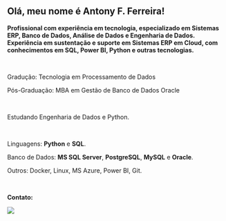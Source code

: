 ## Olá, meu nome é Antony F. Ferreira!
 
<p align="left"> 
<strong>Profissional com experiência em tecnologia, especializado em Sistemas ERP, Banco de Dados, Análise de Dados e Engenharia de Dados. Experiência em sustentação e suporte em Sistemas ERP em Cloud, com conhecimentos em SQL, Power BI, Python e outras tecnologias. </strong>
</p>

<br>

<p align="left">
  Gradução: Tecnologia em Processamento de Dados
</p>

<p align="left">
  Pós-Graduação: MBA em Gestão de Banco de Dados Oracle
</p>

<br>

<p align="left">
  Estudando Engenharia de Dados e Python.
</p>

<br>

<p align="left">
  Linguagens: <strong>Python</strong> e <strong>SQL</strong>.
</p>

<p align="left">
   Banco de Dados: <strong>MS SQL Server</strong>, <strong>PostgreSQL</strong>, <strong>MySQL</strong> e <strong>Oracle</strong>.
</p>

<p align="left">
  Outros: Docker, Linux, MS Azure, Power BI, Git.
</p>

<br>

<p align="left">
<strong>Contato:</strong>
</p>

  <a href="https://www.linkedin.com/in/antonyfferreira/" alt="Linkedin">
    <img src="https://img.shields.io/badge/LinkedIn-0077B5?style=for-the-badge&logo=linkedin&logoColor=white&link=https://www.linkedin.com/in/antonyfferreira/"/>
  </a>
</p>
